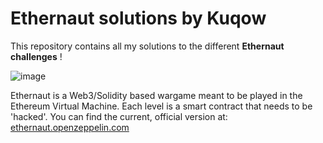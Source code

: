 # Ethernaut solutions by Kuqow
This repository contains all my solutions to the different **Ethernaut challenges** !

![image](https://user-images.githubusercontent.com/63405640/212954455-5b924b75-74c1-4942-870a-1018e7ee79e3.png)

Ethernaut is a Web3/Solidity based wargame meant to be played in the Ethereum Virtual Machine. Each level is a smart contract that needs to be 'hacked'.
You can find the current, official version at: [ethernaut.openzeppelin.com](ethernaut.openzeppelin.com)
